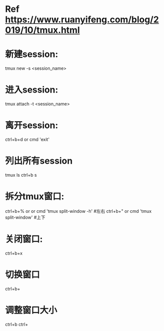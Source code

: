 # Ref https://www.ruanyifeng.com/blog/2019/10/tmux.html

# 新建session:
tmux new -s <session_name>
# 进入session:
tmux attach -t <session_name>
# 离开session:
ctrl+b+d or cmd 'exit'
# 列出所有session
tmux ls
ctrl+b s
# 拆分tmux窗口:
ctrl+b+% or or cmd 'tmux split-window -h' #左右
ctrl+b+" or cmd 'tmux split-window' #上下
# 关闭窗口:
ctrl+b+x
# 切换窗口
ctrl+b+<arrow key>
# 调整窗口大小
ctrl+b ctrl+<arrow key>